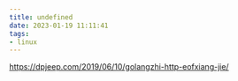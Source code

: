 ```yaml
---
title: undefined
date: 2023-01-19 11:11:41
tags:
- linux
---
```


https://dpjeep.com/2019/06/10/golangzhi-http-eofxiang-jie/


